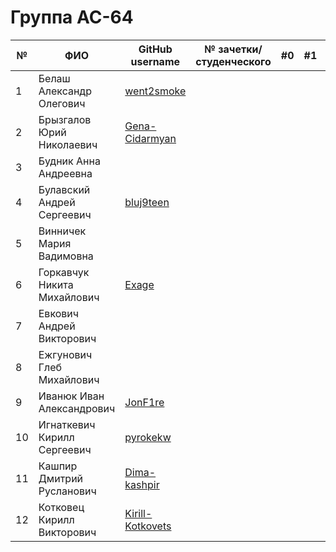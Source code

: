 # Группа АС-64

|№|ФИО|GitHub username|№ зачетки/студенческого|#0|#1|#2|#3|#4|#5|#5|#6|#7|
|---|---|---|---|---|---|---|---|---|---|---|---|---|
|1|Белаш Александр Олегович|[went2smoke](https://github.com/went2smoke) | | | | | | | | | |
|2|Брызгалов Юрий Николаевич|[Gena-Cidarmyan](https://github.com/Gena-Cidarmyan) | | | | | | | | | |
|3|Будник Анна Андреевна| | | | | | | | | | |
|4|Булавский Андрей Сергеевич|[bluj9teen](https://github.com/bluj9teen)| | | | | | | | | |
|5|Винничек Мария Вадимовна| | | | | | | | | | |
|6|Горкавчук Никита Михайлович|[Exage](https://github.com/Exage) | | | | | | | | | |
|7|Евкович Андрей Викторович| | | | | | | | | | |
|8|Ежгунович Глеб Михайлович| | | | | | | | | | |
|9|Иванюк Иван Александрович|[JonF1re](https://github.com/JonF1re) | | | | | | | | | |
|10|Игнаткевич Кирилл Сергеевич|[pyrokekw](https://github.com/pyrokekw) | | | | | | | | | |
|11|Кашпир Дмитрий Русланович| [Dima-kashpir](https://github.com/Dima-kashpir)| | | | | | | | | |
|12|Котковец Кирилл Викторович|[Kirill-Kotkovets](https://github.com/Kirill-Kotkovets) | | | | | :white_check_mark:| | | |
